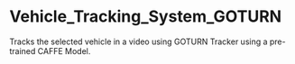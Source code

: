 # Vehicle_Tracking_System_GOTURN
Tracks the selected vehicle in a video using GOTURN Tracker using a pre-trained CAFFE Model.
